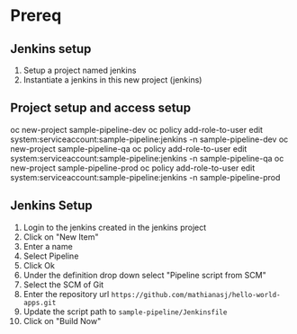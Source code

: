 # Prereq

## Jenkins setup
1. Setup a project named jenkins
1. Instantiate a jenkins in this new project (jenkins)

## Project setup and access setup
oc new-project sample-pipeline-dev
oc policy add-role-to-user edit system:serviceaccount:sample-pipeline:jenkins -n sample-pipeline-dev
oc new-project sample-pipeline-qa
oc policy add-role-to-user edit system:serviceaccount:sample-pipeline:jenkins -n sample-pipeline-qa
oc new-project sample-pipeline-prod
oc policy add-role-to-user edit system:serviceaccount:sample-pipeline:jenkins -n sample-pipeline-prod

## Jenkins Setup
1. Login to the jenkins created in the jenkins project
1. Click on "New Item"
1. Enter a name
1. Select Pipeline
1. Click Ok
1. Under the definition drop down select "Pipeline script from SCM"
1. Select the SCM of Git
1. Enter the repository url ```https://github.com/mathianasj/hello-world-apps.git```
1. Update the script path to ```sample-pipeline/Jenkinsfile```
1. Click on "Build Now"